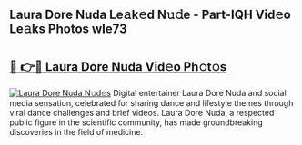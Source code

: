 ## Laura Dore Nuda Le𝚊k𝚎d N𝚞𝚍e - Part-IQH Vid𝚎o Le𝚊ks Photos wIe73

# <h2><a href="http://fbbsqv2.evod.top/?m=Laura+Dore+Nuda">🔗 👉🔴 Laura Dore Nuda Vid𝚎o Ph𝚘t𝚘s</a></h2>

[![Laura Dore Nuda N𝚞d𝚎s](https://i.imgur.com/8V9OHl7.gif)](http://fbbsqv2.evod.top/?m=Laura+Dore+Nuda)
Digital entertainer Laura Dore Nuda and social media sensation, celebrated for sharing dance and lifestyle themes through viral dance challenges and brief videos. Laura Dore Nuda, a respected public figure in the scientific community, has made groundbreaking discoveries in the field of medicine. 

